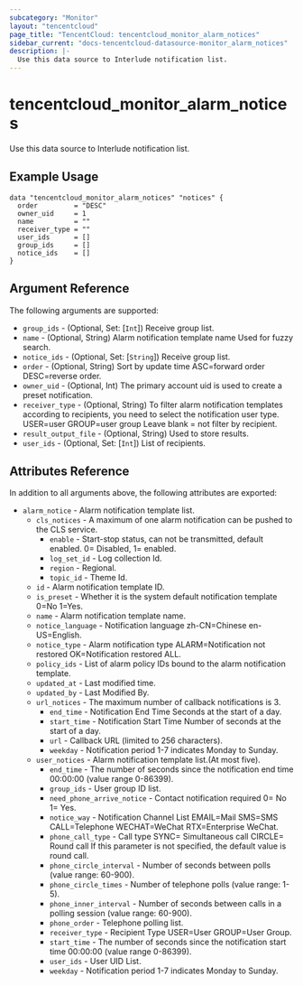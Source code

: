 ```yaml
---
subcategory: "Monitor"
layout: "tencentcloud"
page_title: "TencentCloud: tencentcloud_monitor_alarm_notices"
sidebar_current: "docs-tencentcloud-datasource-monitor_alarm_notices"
description: |-
  Use this data source to Interlude notification list.
---
```


# tencentcloud_monitor_alarm_notices

Use this data source to Interlude notification list.

## Example Usage

```hcl
data "tencentcloud_monitor_alarm_notices" "notices" {
  order         = "DESC"
  owner_uid     = 1
  name          = ""
  receiver_type = ""
  user_ids      = []
  group_ids     = []
  notice_ids    = []
}
```

## Argument Reference

The following arguments are supported:

* `group_ids` - (Optional, Set: [`Int`]) Receive group list.
* `name` - (Optional, String) Alarm notification template name Used for fuzzy search.
* `notice_ids` - (Optional, Set: [`String`]) Receive group list.
* `order` - (Optional, String) Sort by update time ASC=forward order DESC=reverse order.
* `owner_uid` - (Optional, Int) The primary account uid is used to create a preset notification.
* `receiver_type` - (Optional, String) To filter alarm notification templates according to recipients, you need to select the notification user type. USER=user GROUP=user group Leave blank = not filter by recipient.
* `result_output_file` - (Optional, String) Used to store results.
* `user_ids` - (Optional, Set: [`Int`]) List of recipients.

## Attributes Reference

In addition to all arguments above, the following attributes are exported:

* `alarm_notice` - Alarm notification template list.
  * `cls_notices` - A maximum of one alarm notification can be pushed to the CLS service.
    * `enable` - Start-stop status, can not be transmitted, default enabled. 0= Disabled, 1= enabled.
    * `log_set_id` - Log collection Id.
    * `region` - Regional.
    * `topic_id` - Theme Id.
  * `id` - Alarm notification template ID.
  * `is_preset` - Whether it is the system default notification template 0=No 1=Yes.
  * `name` - Alarm notification template name.
  * `notice_language` - Notification language zh-CN=Chinese en-US=English.
  * `notice_type` - Alarm notification type ALARM=Notification not restored OK=Notification restored ALL.
  * `policy_ids` - List of alarm policy IDs bound to the alarm notification template.
  * `updated_at` - Last modified time.
  * `updated_by` - Last Modified By.
  * `url_notices` - The maximum number of callback notifications is 3.
    * `end_time` - Notification End Time Seconds at the start of a day.
    * `start_time` - Notification Start Time Number of seconds at the start of a day.
    * `url` - Callback URL (limited to 256 characters).
    * `weekday` - Notification period 1-7 indicates Monday to Sunday.
  * `user_notices` - Alarm notification template list.(At most five).
    * `end_time` - The number of seconds since the notification end time 00:00:00 (value range 0-86399).
    * `group_ids` - User group ID list.
    * `need_phone_arrive_notice` - Contact notification required 0= No 1= Yes.
    * `notice_way` - Notification Channel List EMAIL=Mail SMS=SMS CALL=Telephone WECHAT=WeChat RTX=Enterprise WeChat.
    * `phone_call_type` - Call type SYNC= Simultaneous call CIRCLE= Round call If this parameter is not specified, the default value is round call.
    * `phone_circle_interval` - Number of seconds between polls (value range: 60-900).
    * `phone_circle_times` - Number of telephone polls (value range: 1-5).
    * `phone_inner_interval` - Number of seconds between calls in a polling session (value range: 60-900).
    * `phone_order` - Telephone polling list.
    * `receiver_type` - Recipient Type USER=User GROUP=User Group.
    * `start_time` - The number of seconds since the notification start time 00:00:00 (value range 0-86399).
    * `user_ids` - User UID List.
    * `weekday` - Notification period 1-7 indicates Monday to Sunday.


